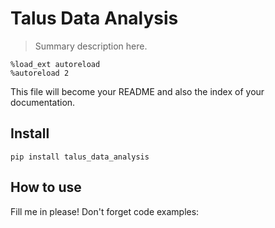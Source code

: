 # Talus Data Analysis
> Summary description here.


```
%load_ext autoreload
%autoreload 2
```

This file will become your README and also the index of your documentation.

## Install

`pip install talus_data_analysis`

## How to use

Fill me in please! Don't forget code examples:
